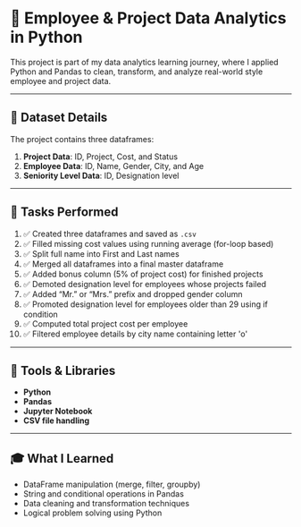# 🧮 Employee & Project Data Analytics in Python

This project is part of my data analytics learning journey, where I applied Python and Pandas to clean, transform, and analyze real-world style employee and project data.

---

## 📁 Dataset Details

The project contains three dataframes:

1. **Project Data**: ID, Project, Cost, and Status
2. **Employee Data**: ID, Name, Gender, City, and Age
3. **Seniority Level Data**: ID, Designation level

---

## 🧠 Tasks Performed

1. ✅ Created three dataframes and saved as `.csv`
2. ✅ Filled missing cost values using running average (for-loop based)
3. ✅ Split full name into First and Last names
4. ✅ Merged all dataframes into a final master dataframe
5. ✅ Added bonus column (5% of project cost) for finished projects
6. ✅ Demoted designation level for employees whose projects failed
7. ✅ Added “Mr.” or “Mrs.” prefix and dropped gender column
8. ✅ Promoted designation level for employees older than 29 using if condition
9. ✅ Computed total project cost per employee
10. ✅ Filtered employee details by city name containing letter 'o'

---

## 🔧 Tools & Libraries

- **Python**
- **Pandas**
- **Jupyter Notebook**
- **CSV file handling**

---

## 🎓 What I Learned

- DataFrame manipulation (merge, filter, groupby)
- String and conditional operations in Pandas
- Data cleaning and transformation techniques
- Logical problem solving using Python


